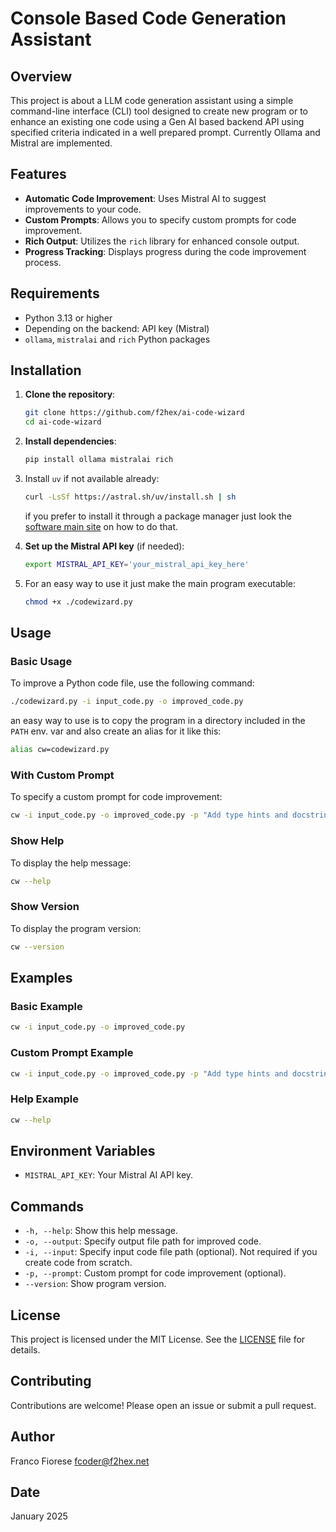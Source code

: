 # Console Based Code Generation Assistant

## Overview

This project is about a LLM code generation assistant using a simple command-line interface (CLI) tool designed to create new
program or to enhance an existing one code using a Gen AI based backend API using specified criteria indicated in a well prepared
prompt.  Currently Ollama and Mistral are implemented.

## Features

- **Automatic Code Improvement**: Uses Mistral AI to suggest improvements to your code.
- **Custom Prompts**: Allows you to specify custom prompts for code improvement.
- **Rich Output**: Utilizes the `rich` library for enhanced console output.
- **Progress Tracking**: Displays progress during the code improvement process.

## Requirements

- Python 3.13 or higher
-  Depending on the backend: API key (Mistral)
- `ollama`, `mistralai` and `rich` Python packages

## Installation

1. **Clone the repository**:
    ```sh
    git clone https://github.com/f2hex/ai-code-wizard
    cd ai-code-wizard
    ```

2. **Install dependencies**:
    ```sh
    pip install ollama mistralai rich
    ```
3. Install `uv` if not available already:
    ```sh
    curl -LsSf https://astral.sh/uv/install.sh | sh
    ```
    if you prefer to install it through a package manager just look the [software main site](https://docs.astral.sh/uv/) on how to
    do that.

4. **Set up the Mistral API key** (if needed):
    ```sh
    export MISTRAL_API_KEY='your_mistral_api_key_here'
    ```
5. For an easy way to use it just make the main program executable:
    ```sh
    chmod +x ./codewizard.py
    ```


## Usage

### Basic Usage

To improve a Python code file, use the following command:
```sh
./codewizard.py -i input_code.py -o improved_code.py
```

an easy way to use is to copy the program in a directory included in the `PATH` env. var and also create an alias for it like this:

```sh
alias cw=codewizard.py
```

### With Custom Prompt

To specify a custom prompt for code improvement:
```sh
cw -i input_code.py -o improved_code.py -p "Add type hints and docstrings"
```

### Show Help

To display the help message:
```sh
cw --help
```

### Show Version

To display the program version:
```sh
cw --version
```

## Examples

### Basic Example

```sh
cw -i input_code.py -o improved_code.py
```

### Custom Prompt Example

```sh
cw -i input_code.py -o improved_code.py -p "Add type hints and docstrings"
```

### Help Example

```sh
cw --help
```

## Environment Variables

- `MISTRAL_API_KEY`: Your Mistral AI API key.

## Commands

- `-h, --help`: Show this help message.
- `-o, --output`: Specify output file path for improved code.
- `-i, --input`: Specify input code file path (optional). Not required if you create code from scratch.
- `-p, --prompt`: Custom prompt for code improvement (optional).
- `--version`: Show program version.

## License

This project is licensed under the MIT License. See the [LICENSE](LICENSE) file for details.

## Contributing

Contributions are welcome! Please open an issue or submit a pull request.

## Author

Franco Fiorese <fcoder@f2hex.net>

## Date

January 2025
